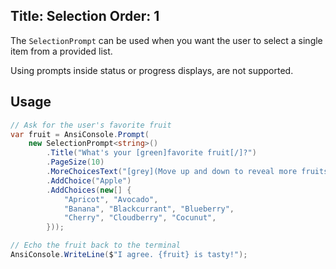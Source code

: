 Title: Selection
Order: 1
---

The `SelectionPrompt` can be used when you want the user to select
a single item from a provided list.

<?# AsciiCast cast="selection" /?>

<?# Alert ?>
 Using prompts inside
  status or progress displays, are not supported.
<?#/ Alert ?>

## Usage

```csharp
// Ask for the user's favorite fruit
var fruit = AnsiConsole.Prompt(
    new SelectionPrompt<string>()
        .Title("What's your [green]favorite fruit[/]?")
        .PageSize(10)
        .MoreChoicesText("[grey](Move up and down to reveal more fruits)[/]")
        .AddChoice("Apple")
        .AddChoices(new[] {
            "Apricot", "Avocado", 
            "Banana", "Blackcurrant", "Blueberry",
            "Cherry", "Cloudberry", "Cocunut",
        }));

// Echo the fruit back to the terminal
AnsiConsole.WriteLine($"I agree. {fruit} is tasty!");
```